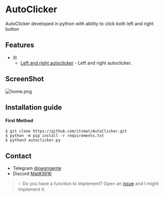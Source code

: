 # AutoClicker
AutoClicker developed in python with ability to click both left and right button

## Features
- [x] - [Left and right autoclicker](https://github.com/itsmat/AutoClicker) - Left and right autoclicker.

## ScreenShot
![home.png](https://cdn.discordapp.com/attachments/1035898991893811212/1049415128522702878/image.png?size=4096)

## Installation guide

#### First Method
```
$ git clone https://github.com/itsmat/AutoClicker.git
$ python -m pip install -r requirements.txt
$ python3 autoclicker.py
```

## Contact
- Telegram [@negrigente](https://t.me/negrigente)
- Discord [Mat#3616](https://github.com/itsmat)

> 💡 Do you have a function to implement? Open an [issue](https://github.com/itsmat/AutoClicker/issues/new) and I might implement it.
